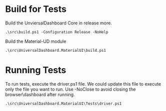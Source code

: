 # Build for Tests

Build the UnviersalDashboard Core in release more. 

```
.\src\build.ps1 -Configuration Release -NoHelp
```

Build the Material-UD module

```
.\src\UniversalDashboard.MaterialUI\build.ps1
```

# Running Tests

To run tests, execute the driver.ps1 file. We could update this file to execute only the file you want to run. Use -NoClose to 
avoid closing the browser\dashboard after running.

```
.\src\UniversalDashboard.MaterialUI\Tests\driver.ps1
```